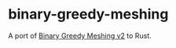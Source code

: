 # binary-greedy-meshing
A port of [Binary Greedy Meshing v2](https://github.com/cgerikj/binary-greedy-meshing) to Rust.
